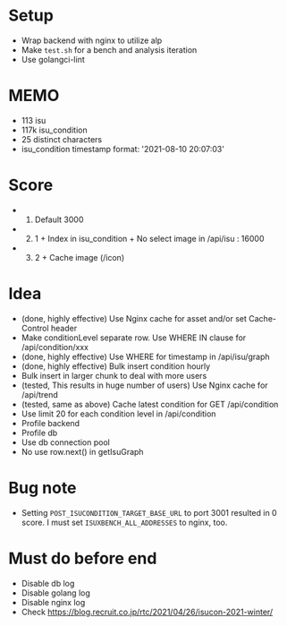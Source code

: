 # Setup
- Wrap backend with nginx to utilize alp
- Make `test.sh` for a bench and analysis iteration
- Use golangci-lint

# MEMO
- 113 isu
- 117k isu_condition
- 25 distinct characters
- isu_condition timestamp format: '2021-08-10 20:07:03'

# Score
- 1. Default 3000
- 2. 1 + Index in isu_condition + No select image in /api/isu : 16000
- 3. 2 + Cache image (/icon)

# Idea
- (done, highly effective) Use Nginx cache for asset and/or set Cache-Control header
- Make conditionLevel separate row. Use WHERE IN clause for /api/condition/xxx
- (done, highly effective) Use WHERE for timestamp in /api/isu/graph
- (done, highly effective) Bulk insert condition hourly
- Bulk insert in larger chunk to deal with more users
- (tested, This results in huge number of users) Use Nginx cache for /api/trend
- (tested, same as above) Cache latest condition for GET /api/condition
- Use limit 20 for each condition level in /api/condition
- Profile backend
- Profile db
- Use db connection pool
- No use row.next() in getIsuGraph

# Bug note
- Setting `POST_ISUCONDITION_TARGET_BASE_URL` to port 3001 resulted in 0 score. I must set `ISUXBENCH_ALL_ADDRESSES` to nginx, too.

# Must do before end
- Disable db log
- Disable golang log
- Disable nginx log
- Check https://blog.recruit.co.jp/rtc/2021/04/26/isucon-2021-winter/